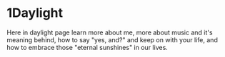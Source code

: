 # 1Daylight
Here in daylight page learn more about me, more about music and it's meaning behind, how to say "yes, and?" and keep on with your life, and how to embrace those "eternal sunshines" in our lives.
